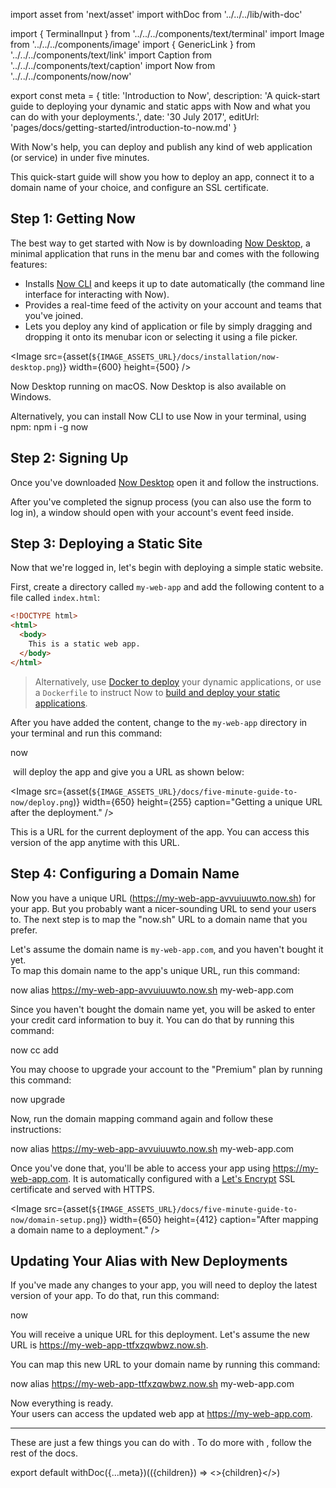 import asset from 'next/asset'
import withDoc from '../../../lib/with-doc'

import { TerminalInput } from '../../../components/text/terminal'
import Image from '../../../components/image'
import { GenericLink } from '../../../components/text/link'
import Caption from '../../../components/text/caption'
import Now from '../../../components/now/now'


export const meta = {
  title: 'Introduction to Now',
  description: 'A quick-start guide to deploying your dynamic and static apps with Now and what you can do with your deployments.',
  date: '30 July 2017',
  editUrl: 'pages/docs/getting-started/introduction-to-now.md'
}

With Now's help, you can deploy and publish any kind of web application (or service) in
under five minutes.

This quick-start guide will show you how to deploy an app, connect it to a
domain name of your choice, and configure an SSL certificate.

## Step 1: Getting Now

The best way to get started with Now is by downloading [Now Desktop](https://zeit.co/download), a minimal application
that runs in the menu bar and comes with the following features:

- Installs [Now CLI](https://zeit.co/download#command-line) and keeps it
up to date automatically (the command line interface for interacting with Now).
- Provides a real-time feed of the activity
on your account and teams that you've joined.
- Lets you deploy any kind of application or file by
simply dragging and dropping it onto its menubar icon or selecting
it using a file picker.

<Image
src={asset(`${IMAGE_ASSETS_URL}/docs/installation/now-desktop.png`)}
width={600}
height={500}
/>
<Caption>Now Desktop running on macOS. Now Desktop is also <GenericLink href="/download">available on Windows</GenericLink>.</Caption>


Alternatively, you can install Now CLI to use Now in your terminal, using npm:
<TerminalInput>npm i -g now</TerminalInput>

## Step 2: Signing Up

Once you've downloaded [Now Desktop](/download) open it and follow the
instructions.

After you've completed the signup process (you can also use the form
to log in), a window should open with your account's event feed inside.

## Step 3: Deploying a Static Site

Now that we're logged in, let's begin with deploying a
simple static website.

First, create a directory called `my-web-app` and add the following content to a file called `index.html`:

```html
<!DOCTYPE html>
<html>
  <body>
    This is a static web app.
  </body>
</html>
```
> Alternatively, use [Docker to deploy](https://github.com/zeit/now-examples#serverless-docker-v2) your dynamic applications, or use a `Dockerfile` to instruct Now to [build and deploy your static applications](/docs/static-deployments/builds/building-with-now).

After you have added the content, change to the `my-web-app` directory in your terminal and run this command:

<TerminalInput>now</TerminalInput>

&#8203;<Now color="#000"/> will deploy the app and give you a URL as shown below:

<Image
  src={asset(`${IMAGE_ASSETS_URL}/docs/five-minute-guide-to-now/deploy.png`)}
  width={650}
  height={255}
  caption="Getting a unique URL after the deployment."
/>

This is a URL for the current deployment of the app. You can access this version of the app anytime with this URL.

## Step 4: Configuring a Domain Name

Now you have a unique URL (<https://my-web-app-avvuiuuwto.now.sh>) for your app. But you probably want a nicer-sounding URL to send your users to. The next step is to map the "now.sh" URL to a domain name that you prefer.

Let's assume the domain name is `my-web-app.com`, and you haven't bought it yet. <br/>
To map this domain name to the app's unique URL, run this command:

<TerminalInput>now alias https://my-web-app-avvuiuuwto.now.sh my-web-app.com</TerminalInput>

Since you haven't bought the domain name yet, you will be asked to enter your credit card information to buy it.
You can do that by running this command:

<TerminalInput>now cc add</TerminalInput>

You may choose to upgrade your account to the "Premium" plan by running this command:

<TerminalInput>now upgrade</TerminalInput>

Now, run the domain mapping command again and follow these instructions:

<TerminalInput>now alias https://my-web-app-avvuiuuwto.now.sh my-web-app.com</TerminalInput>

Once you've done that, you'll be able to access your app using <https://my-web-app.com>.
It is automatically configured with a [Let's Encrypt](https://letsencrypt.org/) SSL certificate and served with HTTPS.

<Image
  src={asset(`${IMAGE_ASSETS_URL}/docs/five-minute-guide-to-now/domain-setup.png`)}
  width={650}
  height={412}
  caption="After mapping a domain name to a deployment."
/>

## Updating Your Alias with New Deployments

If you've made any changes to your app, you will need to deploy the latest version of your app. To do that, run this command:

<TerminalInput>now</TerminalInput>

You will receive a unique URL for this deployment. Let's assume the new URL is <https://my-web-app-ttfxzqwbwz.now.sh>.

You can map this new URL to your domain name by running this command:

<TerminalInput>now alias https://my-web-app-ttfxzqwbwz.now.sh my-web-app.com</TerminalInput>

Now everything is ready.<br/>
Your users can access the updated web app at <https://my-web-app.com>.

---

These are just a few things you can do with <Now color="#000"/>. To do more with <Now color="#000"/>, follow the rest of the docs.

export default withDoc({...meta})(({children}) => <>{children}</>)
